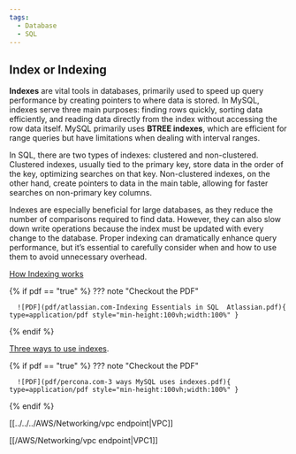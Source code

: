 ```yaml
---
tags:
  - Database
  - SQL
---
```


## Index or Indexing

**Indexes** are vital tools in databases, primarily used to speed up query performance by creating pointers to where data is stored. In MySQL, indexes serve three main purposes: finding rows quickly, sorting data efficiently, and reading data directly from the index without accessing the row data itself. MySQL primarily uses **BTREE indexes**, which are efficient for range queries but have limitations when dealing with interval ranges.

In SQL, there are two types of indexes: clustered and non-clustered. Clustered indexes, usually tied to the primary key, store data in the order of the key, optimizing searches on that key. Non-clustered indexes, on the other hand, create pointers to data in the main table, allowing for faster searches on non-primary key columns.

Indexes are especially beneficial for large databases, as they reduce the number of comparisons required to find data. However, they can also slow down write operations because the index must be updated with every change to the database. Proper indexing can dramatically enhance query performance, but it’s essential to carefully consider when and how to use them to avoid unnecessary overhead.

[How Indexing works](https://www.atlassian.com/data/sql/how-indexing-works)

{% if pdf == "true" %}
??? note "Checkout the PDF"

      ![PDF](pdf/atlassian.com-Indexing Essentials in SQL  Atlassian.pdf){ type=application/pdf style="min-height:100vh;width:100%" }
{% endif %}

[Three ways to use indexes](https://www.percona.com/blog/3-ways-mysql-uses-indexes/).

{% if pdf == "true" %}
??? note "Checkout the PDF"

      ![PDF](pdf/percona.com-3 ways MySQL uses indexes.pdf){ type=application/pdf style="min-height:100vh;width:100%" }
{% endif %}

[[../../../AWS/Networking/vpc endpoint|VPC]]

[[/AWS/Networking/vpc endpoint|VPC1]]




